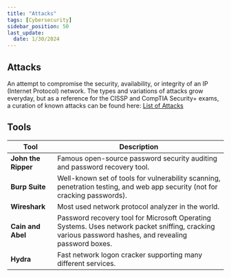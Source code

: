 ```yaml
---
title: "Attacks"
tags: [Cybersecurity]
sidebar_position: 50
last_update:
  date: 1/30/2024
---
```



## Attacks 

An attempt to compromise the security, availability, or integrity of an IP (Internet Protocol) network. The types and variations of attacks grow everyday, but as a reference for the CISSP and CompTIA Security+ exams, a curation of known attacks can be found here: [List of Attacks](/docs/007-Cybersecurity/012-List-of-Attacks/000-Start-Here.md)


## Tools 

| Tool                | Description                                                                                                                                           |
|---------------------|-------------------------------------------------------------------------------------------------------------------------------------------------------|
| **John the Ripper** | Famous open-source password security auditing and password recovery tool.                                                                             |
| **Burp Suite**      | Well-known set of tools for vulnerability scanning, penetration testing, and web app security (not for cracking passwords).                           |
| **Wireshark**       | Most used network protocol analyzer in the world.                                                                                                     |
| **Cain and Abel**   | Password recovery tool for Microsoft Operating Systems. Uses network packet sniffing, cracking various password hashes, and revealing password boxes. |
| **Hydra**           | Fast network logon cracker supporting many different services.                                                                                        |


